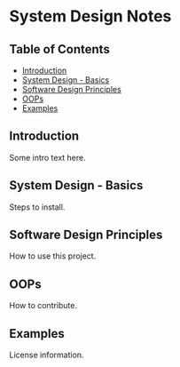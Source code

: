 # System Design Notes

## Table of Contents
- [Introduction](#introduction)
- [System Design - Basics](#system-design---basics)
- [Software Design Principles](#software-design-principles)
- [OOPs](#oops)
- [Examples](#examples)

## Introduction
Some intro text here.

## System Design - Basics
Steps to install.

## Software Design Principles 
How to use this project.

## OOPs 
How to contribute.

## Examples
License information.
